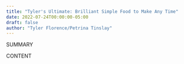 ```yaml
---
title: "Tyler's Ultimate: Brilliant Simple Food to Make Any Time"
date: 2022-07-24T00:00:00-05:00
draft: false
author: "Tyler Florence/Petrina Tinslay"
---
```


SUMMARY

<!--more-->

CONTENT